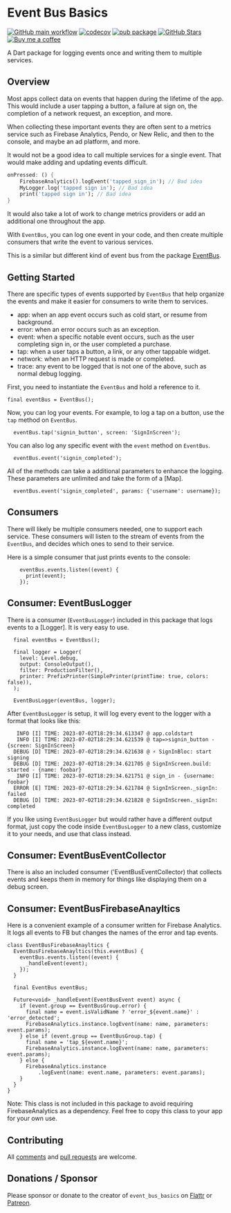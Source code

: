 # Event Bus Basics

[![GitHub main workflow](https://github.com/larryaasen/event_bus_basics/actions/workflows/main.yml/badge.svg)](https://github.com/larryaasen/event_bus_basics/actions/workflows/main.yml)
[![codecov](https://codecov.io/gh/larryaasen/event_bus_basics/branch/main/graph/badge.svg)](https://app.codecov.io/gh/larryaasen/event_bus_basics)
[![pub package](https://img.shields.io/pub/v/event_bus_basics.svg)](https://pub.dartlang.org/packages/event_bus_basics)
[![GitHub Stars](https://img.shields.io/github/stars/larryaasen/event_bus_basics.svg)](https://github.com/larryaasen/event_bus_basics/stargazers)
<a href="https://www.buymeacoffee.com/larryaasen">
  <img alt="Buy me a coffee" src="https://img.shields.io/badge/Donate-Buy%20Me%20A%20Coffee-yellow.svg">
</a>

A Dart package for logging events once and writing them to multiple services.

## Overview

Most apps collect data on events that happen during the lifetime of the app. This
would include a user tapping a button, a failure at sign on, the completion
of a network request, an exception, and more.

When collecting these important events they are often sent to a metrics service
such as Firebase Analytics, Pendo, or New Relic, and then to the console, and maybe an
ad platform, and more.

It would not be a good idea to call multiple services for a single event.
That would make adding and updating events difficult.
```dart
onPressed: () {
    FirebaseAnalytics().logEvent('tapped_sign_in'); // Bad idea
    MyLogger.log('tapped sign in'); // Bad idea
    print('tapped sign in'); // Bad idea
}
```
It would also take a lot of work to change metrics providers or add an 
additional one throughout the app.

With `EventBus`, you can log one event in your code, and then create multiple
consumers that write the event to various services.

This is a similar but different kind of event bus from the
package [EventBus](https://pub.dev/packages/event_bus).

## Getting Started


There are specific types of events supported by `EventBus` that help organize
the events and make it easier for consumers to write them to services.

- app: when an app event occurs such as cold start, or resume from background.
- error: when an error occurs such as an exception.
- event: when a specific notable event occurs, such as the user completing sign
in, or the user completed a purchase.
- tap: when a user taps a button, a link, or any other tappable widget.
- network: when an HTTP request is made or completed.
- trace: any event to be logged that is not one of the above, such as normal
debug logging.

First, you need to instantiate the `EventBus` and hold a reference to it.
```
final eventBus = EventBus();
```

Now, you can log your events. For example, to log a tap on a button, use the
`tap` method on `EventBus`.
```
  eventBus.tap('signin_button', screen: 'SignInScreen');
```

You can also log any specific event with the `event` method on `EventBus`.
```
  eventBus.event('signin_completed');
```

All of the methods can take a additional parameters to enhance the logging.
These parameters are unlimited and take the form of a [Map].
```
  eventBus.event('signin_completed', params: {'username': username});
```

## Consumers

There will likely be multiple consumers needed, one to support each service.
These consumers will listen to the stream of events from the `EventBus`, and
decides which ones to send to their service.

Here is a simple consumer that just prints events to the console:

```
    eventBus.events.listen((event) {
      print(event);
    });
```

## Consumer: EventBusLogger

There is a consumer (`EventBusLogger`) included in this package that logs events to a [Logger].
It is very easy to use.

```
  final eventBus = EventBus();

  final logger = Logger(
    level: Level.debug,
    output: ConsoleOutput(),
    filter: ProductionFilter(),
    printer: PrefixPrinter(SimplePrinter(printTime: true, colors: false)),
  );

  EventBusLogger(eventBus, logger);
```

After `EventBusLogger` is setup, it will log every event to the logger with a format
that looks like this:
```
   INFO [I] TIME: 2023-07-02T18:29:34.613347 @ app.coldstart
   INFO [I] TIME: 2023-07-02T18:29:34.621539 @ tap=>signin_button - {screen: SignInScreen}
  DEBUG [D] TIME: 2023-07-02T18:29:34.621638 @ ⚡︎ SignInBloc: start signing
  DEBUG [D] TIME: 2023-07-02T18:29:34.621705 @ SignInScreen.build: started - {name: foobar}
   INFO [I] TIME: 2023-07-02T18:29:34.621751 @ sign_in - {username: foobar}
  ERROR [E] TIME: 2023-07-02T18:29:34.621784 @ SignInScreen._signIn: failed
  DEBUG [D] TIME: 2023-07-02T18:29:34.621828 @ SignInScreen._signIn: completed
```

If you like using `EventBusLogger` but would rather have a different output
format, just copy the code inside `EventBusLogger` to a new class, customize it
to your needs, and use that class instead.

## Consumer: EventBusEventCollector
There is also an included consumer ('EventBusEventCollector) that collects
events and keeps them in memory for things like displaying them on a
debug screen.


## Consumer: EventBusFirebaseAnayltics

Here is a convenient example of a consumer written for Firebase Analytics. It logs all
events to FB but changes the names of the error and tap events.

```
class EventBusFirebaseAnayltics {
  EventBusFirebaseAnayltics(this.eventBus) {
    eventBus.events.listen((event) {
      _handleEvent(event);
    });
  }

  final EventBus eventBus;

  Future<void> _handleEvent(EventBusEvent event) async {
    if (event.group == EventBusGroup.error) {
      final name = event.isValidName ? 'error_${event.name}' : 'error_detected';
      FirebaseAnalytics.instance.logEvent(name: name, parameters: event.params);
    } else if (event.group == EventBusGroup.tap) {
      final name = 'tap_${event.name}';
      FirebaseAnalytics.instance.logEvent(name: name, parameters: event.params);
    } else {
      FirebaseAnalytics.instance
          .logEvent(name: event.name, parameters: event.params);
    }
  }
}
```
Note: This class is not included in this package to avoid requiring 
FirebaseAnalytics as a dependency. Feel free to copy this class to your app
for your own use.

## Contributing
All [comments](https://github.com/larryaasen/event_bus_basics/issues) and [pull requests](https://github.com/larryaasen/event_bus_basics/pulls) are welcome.

## Donations / Sponsor

Please sponsor or donate to the creator of `event_bus_basics` on [Flattr](https://flattr.com/@larryaasen) or [Patreon](https://www.patreon.com/larryaasen).
